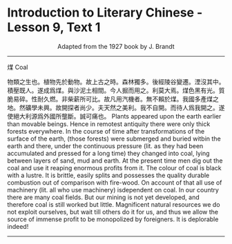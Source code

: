 # Introduction to Literary Chinese - Lesson 9, Text 1

<center>Adapted from the 1927 book by J. Brandt</center>

---

煤
Coal

物類之生也。植物先於動物。故上古之時。森林獨多。後經陵谷變遷。湮沒其中。積壓既人。遂成爲煤。與沙泥土相間。今人掘而用之。利莫大焉。煤色黑有光。質脆易碎。性耐久燃。非柴薪所可比。故凡用汽機者。無不賴於煤。我國多產煤之地。然礦學未興。故開探者尚少。夫天然之美利。我不自開。而待人爲我開之。遂使絕大利源爲外國所壟斷。誠可痛也。
Plants appeared upon the earth earlier than movable beings. Hence in remotest antiquity there were only thick forests everywhere. In the course of time after transformations of the surface of the earth, (those forests) were submerged and buried witbin the earth and there, under the continuous pressure (lit. as they had been accumulated and pressed for a long time) they changed into coal, lying between layers of sand, mud and earth. At the present time men dig out the coal and use it reaping enormous profits from it. The colour of coal is black with a lustre. It is brittle, easily splits and possesses the quality durable combustion out of comparison with fire-wood. On account of that all use of machinery (lit. all who use machinery) isdependent on coal. In our country there are many coal fields. But our mining is not yet developed, and therefore coal is still worked but little. Magnificent natural resources we do not exploit ourselves, but wait till others do it for us, and thus we allow the source of immense profit to be monopolized by foreigners. It is deplorable indeed!

---
